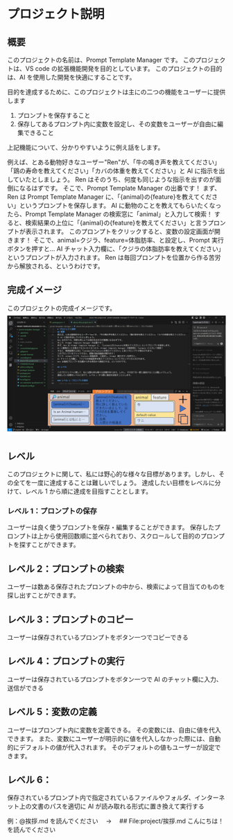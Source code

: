 # プロジェクト説明

## 概要

このプロジェクトの名前は、Prompt Template Manager です。
このプロジェクトは、VS code の拡張機能開発を目的としています。
このプロジェクトの目的は、AI を使用した開発を快適にすることです。

目的を達成するために、このプロジェクトは主にの二つの機能をユーザーに提供します

1. プロンプトを保存すること
2. 保存してあるプロンプト内に変数を設定し、その変数をユーザーが自由に編集できること

上記機能について、分かりやすいように例え話をします。

例えば、とある動物好きなユーザー"Ren"が、「牛の鳴き声を教えてください」「鶏の寿命を教えてください」「カバの体重を教えてください」と AI に指示を出していたとしましょう。
Ren はそのうち、何度も同じような指示を出すのが面倒になるはずです。
そこで、Prompt Template Manager の出番です！
まず、Ren は Prompt Template Manager に、「{animal}の{feature}を教えてください」というプロンプトを保存します。
AI に動物のことを教えてもらいたくなったら、Prompt Template Manager の検索窓に「animal」と入力して検索！
すると、検索結果の上位に「{animal}の{feature}を教えてください」と言うプロンプトが表示されます。
このプロンプトをクリックすると、変数の設定画面が開きます！
そこで、animal=クジラ、feature=体脂肪率、と設定し、Prompt 実行ボタンを押すと…
AI チャット入力欄に、「クジラの体脂肪率を教えてください」というプロンプトが入力されます。
Ren は毎回プロンプトを位置から作る苦労から解放される、というわけです。

## 完成イメージ

このプロジェクトの完成イメージです。
![完成イメージ](./完成イメージ/完成イメージ.png)

## レベル

このプロジェクトに関して、私には野心的な様々な目標があります。しかし、その全てを一度に達成することは難しいでしょう。
達成したい目標をレベルに分けて、レベル 1 から順に達成を目指すこととします。

### レベル 1：プロンプトの保存

ユーザーは良く使うプロンプトを保存・編集することができます。
保存したプロンプトは上から使用回数順に並べられており、スクロールして目的のプロンプトを探すことができます。

## レベル 2：プロンプトの検索

ユーザーは数ある保存されたプロンプトの中から、検索によって目当てのものを探し出すことができます。

## レベル 3：プロンプトのコピー

ユーザーは保存されているプロンプトをボタン一つでコピーできる

## レベル 4：プロンプトの実行

ユーザーは保存されているプロンプトをボタン一つで AI のチャット欄に入力、送信ができる

## レベル 5：変数の定義

ユーザーはプロンプト内に変数を定義できる。
その変数には、自由に値を代入できます。
また、変数にユーザーが明示的に値を代入しなかった際には、自動的にデフォルトの値が代入されます。
そのデフォルトの値もユーザーが設定できます。

## レベル 6：

保存されているプロンプト内で指定されているファイルやフォルダ、インターネット上の文書のパスを適切に AI が読み取れる形式に置き換えて実行する

例：@挨拶.md を読んでください　 → 　## File:project/挨拶.md こんにちは！ を読んでください
